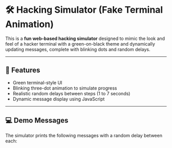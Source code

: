 # 🛠️ Hacking Simulator (Fake Terminal Animation)

This is a **fun web-based hacking simulator** designed to mimic the look and feel of a hacker terminal with a green-on-black theme and dynamically updating messages, complete with blinking dots and random delays.

---

## 🎯 Features

- Green terminal-style UI
- Blinking three-dot animation to simulate progress
- Realistic random delays between steps (1 to 7 seconds)
- Dynamic message display using JavaScript

---

## 💻 Demo Messages

The simulator prints the following messages with a random delay between each:

